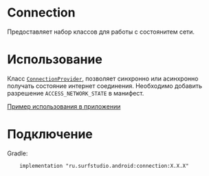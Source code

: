 # Connection
Предоставляет набор классов для работы с состоянитем сети.

# Использование
Класс [`ConnectionProvider`][cp], позволяет синхронно или асинхронно получать
состояние интернет соединения.
Необходимо добавить разрешение `ACCESS_NETWORK_STATE` в манифест.

[Пример использования в приложении](/deprecated/network/sample)

# Подключение
Gradle:
```
    implementation "ru.surfstudio.android:connection:X.X.X"
```

[cp]: lib-connection/src/main/java/ru/surfstudio/android/connection/ConnectionProvider.java